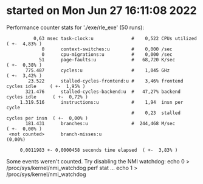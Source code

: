 # started on Mon Jun 27 16:11:08 2022


 Performance counter stats for './exe/rle_exe' (50 runs):

              0,63 msec task-clock:u              #    0,522 CPUs utilized            ( +-  4,83% )
                 0      context-switches:u        #    0,000 /sec                   
                 0      cpu-migrations:u          #    0,000 /sec                   
                51      page-faults:u             #   68,720 K/sec                    ( +-  0,38% )
           775.487      cycles:u                  #    1,045 GHz                      ( +-  3,42% )
            23.522      stalled-cycles-frontend:u #    3,46% frontend cycles idle     ( +-  1,95% )
           321.476      stalled-cycles-backend:u  #   47,27% backend cycles idle      ( +-  0,72% )
         1.319.516      instructions:u            #    1,94  insn per cycle         
                                                  #    0,23  stalled cycles per insn  ( +-  0,00% )
           181.431      branches:u                #  244,468 M/sec                    ( +-  0,00% )
     <not counted>      branch-misses:u                                               (0,00%)

         0,0011983 +- 0,0000458 seconds time elapsed  ( +-  3,83% )

Some events weren't counted. Try disabling the NMI watchdog:
	echo 0 > /proc/sys/kernel/nmi_watchdog
	perf stat ...
	echo 1 > /proc/sys/kernel/nmi_watchdog
